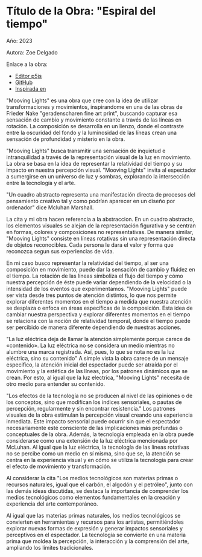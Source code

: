 # Título de la Obra: "Espiral del tiempo"

Año: 2023

Autora: Zoe Delgado

Enlace a la obra: 

+ [Editor p5js](https://editor.p5js.org/zoendelgado/sketches/ZF9vxet9e)
+ [GitHub](https://github.com/zndelgado/trabajo-practico-uno)
+ [Inspirada en](https://damprojects.org/kuenstler_ui/frieder_nake/#galerieausstellungen)

"Mooving Lights" es una obra que cree con la idea de utilizar transformaciones y movimientos, inspirandome en una de las obras de Frieder Nake "geradenscharen fine art print", buscando capturar esa sensación de cambio y movimiento constante a través de las líneas en rotación. La composición se desarrolla en un lienzo, donde el contraste entre la oscuridad del fondo y la luminosidad de las líneas crean una sensación de profundidad y misterio en la obra.

"Mooving Lights" busca transmitir una sensación de inquietud e intranquilidad a través de la representación visual de la luz en movimiento. La obra se basa en la idea de representar la relatividad del tiempo y su impacto en nuestra percepción visual. "Mooving Lights" invita al espectador a sumergirse en un universo de luz y sombras, explorando la intersección entre la tecnología y el arte.

"Un cuadro abstracto representa una manifestación directa de procesos del pensamiento creativo tal y como podrían aparecer en un diseño por ordenador" dice Mcluhan Marshall.

La cita y mi obra hacen referencia a la abstraccion. En un cuadro abstracto, los elementos visuales se alejan de la representación figurativa y se centran en formas, colores y composiciones no representativas. De manera similar, "Mooving Lights" consiste en líneas rotativas sin una representación directa de objetos reconocibles. Cada persona le dara el valor y forma que reconozca segun sus experiencias de vida.
 
En mi caso busco representar la relatividad del tiempo, al ser una composición en movimiento, puede dar la sensación de cambio y fluidez en el tiempo. La rotación de las líneas simboliza el flujo del tiempo y cómo nuestra percepción de éste puede variar dependiendo de la velocidad o la intensidad de los eventos que experimentamos.
"Mooving Lights" puede ser vista desde tres puntos de atención distintos, lo que nos permite explorar diferentes momentos en el tiempo a medida que nuestra atención se desplaza o enfoca en áreas específicas de la composición. Esta idea de cambiar nuestra perspectiva y explorar diferentes momentos en el tiempo se relaciona con la noción de relatividad temporal, donde el tiempo puede ser percibido de manera diferente dependiendo de nuestras acciones.

"La luz eléctrica deja de llamar la atención simplemente porque
carece de «contenido». La luz eléctrica no se
considera un medio mientras no alumbre una marca registrada. Así, pues,
lo que se nota no es la luz eléctrica, sino su contenido"
 A simple vista la obra carece de un mensaje especifico, la atención inicial del espectador puede ser atraída por el movimiento y la estética de las líneas, por los patrones dinámicos que se crean.
Por esto, al igual que la luz electrica, "Mooving Lights" necesita de otro medio para entender su contenido. 

"Los efectos de la tecnología no se producen al nivel de las opiniones o
de los conceptos, sino que modifican los índices sensoriales, o pautas de
percepción, regularmente y sin encontrar resistencia."
Los patrones visuales de la obra estimulan la percepción visual creando una experiencia inmediata. Este impacto sensorial puede ocurrir sin que el espectador necesariamente esté consciente de las implicaciones más profundas o conceptuales de la obra.
Además, la tecnología empleada en la obra puede considerarse como una extensión de la luz eléctrica mencionada por McLuhan. Al igual que la luz eléctrica, la tecnología de las líneas rotativas no se percibe como un medio en sí misma, sino que se, la atención se centra en la experiencia visual y en cómo se utiliza la tecnología para crear el efecto de movimiento y transformación.

Al considerar la cita "Los medios tecnológicos son materias primas o recursos naturales, igual que el carbón, el algodón y el petróleo", junto con las demás ideas discutidas, se destaca la importancia de comprender los medios tecnológicos como elementos fundamentales en la creación y experiencia del arte contemporáneo.

Al igual que las materias primas naturales, los medios tecnológicos se convierten en herramientas y recursos para los artistas, permitiéndoles explorar nuevas formas de expresión y generar impactos sensoriales y perceptivos en el espectador. La tecnología se convierte en una materia prima que moldea la percepción, la interacción y la comprensión del arte, ampliando los límites tradicionales.

